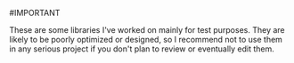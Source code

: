 #IMPORTANT

These are some libraries I've worked on mainly for test purposes. They are likely to be poorly optimized or designed, so I recommend not to use them in any serious project if you don't plan to review or eventually edit them.
